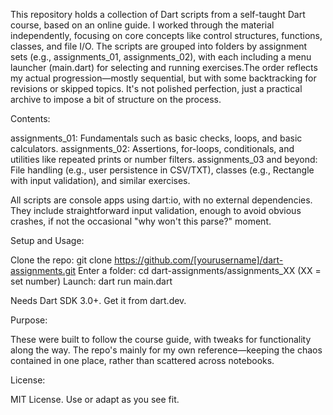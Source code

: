 This repository holds a collection of Dart scripts from a self-taught Dart course, based on an online guide. I worked through the material independently, focusing on core concepts like control structures, functions, classes, and file I/O. The scripts are grouped into folders by assignment sets (e.g., assignments_01, assignments_02), with each including a menu launcher (main.dart) for selecting and running exercises.The order reflects my actual progression—mostly sequential, but with some backtracking for revisions or skipped topics. It's not polished perfection, just a practical archive to impose a bit of structure on the process.

Contents:

assignments_01: Fundamentals such as basic checks, loops, and basic calculators.
assignments_02: Assertions, for-loops, conditionals, and utilities like repeated prints or number filters.
assignments_03 and beyond: File handling (e.g., user persistence in CSV/TXT), classes (e.g., Rectangle with input validation), and similar exercises.

All scripts are console apps using dart:io, with no external dependencies. They include straightforward input validation, enough to avoid obvious crashes, if not the occasional "why won't this parse?" moment.

Setup and Usage:

Clone the repo: git clone https://github.com/[yourusername]/dart-assignments.git
Enter a folder: cd dart-assignments/assignments_XX (XX = set number)
Launch: dart run main.dart

Needs Dart SDK 3.0+. Get it from dart.dev.

Purpose:

These were built to follow the course guide, with tweaks for functionality along the way. The repo's mainly for my own reference—keeping the chaos contained in one place, rather than scattered across notebooks.

License:

MIT License. Use or adapt as you see fit.
